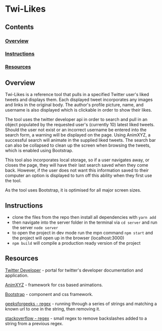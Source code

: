 # Twi-Likes
 
## Contents
 
### [Overview](#overview)
### [Instructions](#instructions)
### [Resources](#resources)
 
## Overview
Twi-Likes is a reference tool that pulls in a specified Twitter user's liked tweets and displays them. Each displayed tweet incorporates any images
and links in the original body. The author's profile picture, name, and username is also displayed which is clickable in order to show their likes.
 
The tool uses the twitter developer api in order to search and pull in an object populated by the requested user's (currently 10) latest liked tweets.
Should the user not exist or an incorrect username be entered into the search form, a warning will be displayed on the page. Using AnimXYZ, a successful
search will animate in the supplied liked tweets. The search bar can also be collapsed to clean up the screen when browsing the tweets, which is enabled
using Bootstrap.
 
This tool also incorporates local storage, so if a user navigates away, or closes the page, they will have their last search saved when they come back.
However, if the user does not want this information saved to their computer an option is displayed to turn off this ability when they first use the tool.
 
As the tool uses Bootstrap, it is optimised for all major screen sizes.
 
## Instructions
* clone the files from the repo then install all dependencies with `yarn add`
* then navigate into the server folder in the terminal via `cd server` and run the server `node server`
* to open the project in dev mode run the mpn command `npm start` and the project will open up in the browser (localhost:3000)
* `npm build` will compile a production ready version of the project
 
## Resources
[Twitter Developer](https://developer.twitter.com/en) - portal for twitter's developer documentation and application.
 
[AnimXYZ](https://animxyz.com/) - framework for css based animations.
 
[Bootstrap](https://getbootstrap.com/) - component and css framework.
 
[geeksforgeeks - regex](https://www.geeksforgeeks.org/javascript-replace-multiple-strings-with-multiple-other-strings/) - running through a series of strings and matching a known url to one in the string, then removing it.
 
[stackoverflow - regex](https://stackoverflow.com/questions/4870769/removing-backslashes-from-strings-in-javascript) - small regex to remove backslashes added to a string from a previous regex.